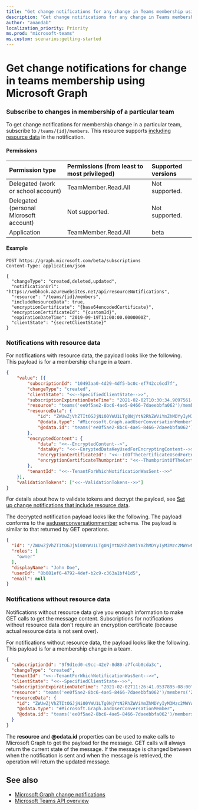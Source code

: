 ```yaml
---
title: "Get change notifications for any change in Teams membership using Microsoft Graph"
description: "Get change notifications for any change in Teams membership using Microsoft Graph"
author: "anandab"
localization_priority: Priority
ms.prod: "microsoft-teams"
ms.custom: scenarios:getting-started
---
```


# Get change notifications for change in teams membership using Microsoft Graph


### Subscribe to changes in membership of a particular team

To get change notifications for membership change in a particular team, subscribe to `/teams/{id}/members`. This resource supports [including resource data](webhooks-with-resource-data.md) in the notification.

#### Permissions

|Permission type      | Permissions (from least to most privileged)              | Supported versions |
|:--------------------|:---------------------------------------------------------|:-------------------|
|Delegated (work or school account) | TeamMember.Read.All | Not supported. |
|Delegated (personal Microsoft account) | Not supported.    | Not supported. |
|Application | TeamMember.Read.All   | beta |

#### Example

```http
POST https://graph.microsoft.com/beta/subscriptions
Content-Type: application/json

{
  "changeType": "created,deleted,updated",
  "notificationUrl": "https://webhook.azurewebsites.net/api/resourceNotifications",
  "resource": "/teams/{id}/members",
  "includeResourceData": true,
  "encryptionCertificate": "{base64encodedCertificate}",
  "encryptionCertificateId": "{customId}",
  "expirationDateTime": "2019-09-19T11:00:00.0000000Z",
  "clientState": "{secretClientState}"
}
```



### Notifications with resource data

For notifications with resource data, the payload looks like the following. This payload is for a membership change in a team.

```json
{
    "value": [{
        "subscriptionId": "10493aa0-4d29-4df5-bc0c-ef742cc6cd7f",
        "changeType": "created",
        "clientState": "<<--SpecifiedClientState-->>",
        "subscriptionExpirationDateTime": "2021-02-02T10:30:34.9097561-08:00",
        "resource": "teams('ee0f5ae2-8bc6-4ae5-8466-7daeebbfa062')/members('ZWUwZjVhZTItOGJjNi00YWU1LTg0NjYtN2RhZWViYmZhMDYyIyM3Mzc2MWYwNi0yYWM5LTQ2OWMtOWYxMC0yNzlhOGNjMjY3Zjk=')",
        "resourceData": {
            "id": "ZWUwZjVhZTItOGJjNi00YWU1LTg0NjYtN2RhZWViYmZhMDYyIyM3Mzc2MWYwNi0yYWM5LTQ2OWMtOWYxMC0yNzlhOGNjMjY3Zjk=",
            "@odata.type": "#Microsoft.Graph.aadUserConversationMember",
            "@odata.id": "teams('ee0f5ae2-8bc6-4ae5-8466-7daeebbfa062')/members('ZWUwZjVhZTItOGJjNi00YWU1LTg0NjYtN2RhZWViYmZhMDYyIyM3Mzc2MWYwNi0yYWM5LTQ2OWMtOWYxMC0yNzlhOGNjMjY3Zjk=')"
        },
        "encryptedContent": {
            "data": "<<--EncryptedContent-->",
            "dataKey": "<<--EnryptedDataKeyUsedForEncryptingContent-->>",
            "encryptionCertificateId": "<<--IdOfTheCertificateUsedForEncryptingDataKey-->>",
            "encryptionCertificateThumbprint": "<<--ThumbprintOfTheCertificateUsedForEncryptingDataKey-->>"
        },
        "tenantId": "<<--TenantForWhichNotificationWasSent-->>"
    }],
    "validationTokens": ["<<--ValidationTokens-->>"]
}
```

For details about how to validate tokens and decrypt the payload, see [Set up change notifications that include resource data](webhooks-with-resource-data.md).

The decrypted notification payload looks like the following. The payload conforms to the [aaduserconversationmember](/graph/api/resources/aaduserconversationmember?preserve-view=true) schema. The payload is similar to that returned by GET operations.

```json
{
  "id": "/ZWUwZjVhZTItOGJjNi00YWU1LTg0NjYtN2RhZWViYmZhMDYyIyM3Mzc2MWYwNi0yYWM5LTQ2OWMtOWYxMC0yNzlhOGNjMjY3Zjk=",
  "roles": [
    "owner"
  ],
  "displayName": "John Doe",
  "userId": "8b081ef6-4792-4def-b2c9-c363a1bf41d5",
  "email": null
}
```

### Notifications without resource data

Notifications without resource data give you enough information to make GET calls to get the message content. Subscriptions for notifications without resource data don't require an encryption certificate (because actual resource data is not sent over).

For notifications without resource data, the payload looks like the following. This payload is for a membership change in a team.

```json
{
  "subscriptionId": "9f9d1ed0-c9cc-42e7-8d80-a7fc4b0cda3c",
  "changeType": "created",
  "tenantId": "<<--TenantForWhichNotificationWasSent-->>",
  "clientState": "<<--SpecifiedClientState-->>",
  "subscriptionExpirationDateTime": "2021-02-02T11:26:41.0537895-08:00",
  "resource": "teams('ee0f5ae2-8bc6-4ae5-8466-7daeebbfa062')/members('ZWUwZjVhZTItOGJjNi00YWU1LTg0NjYtN2RhZWViYmZhMDYyIyM3Mzc2MWYwNi0yYWM5LTQ2OWMtOWYxMC0yNzlhOGNjMjY3Zjk=')",
  "resourceData": {
    "id": "ZWUwZjVhZTItOGJjNi00YWU1LTg0NjYtN2RhZWViYmZhMDYyIyM3Mzc2MWYwNi0yYWM5LTQ2OWMtOWYxMC0yNzlhOGNjMjY3Zjk",
    "@odata.type": "#Microsoft.Graph.aadUserConversationMember",
    "@odata.id": "teams('ee0f5ae2-8bc6-4ae5-8466-7daeebbfa062')/members('ZWUwZjVhZTItOGJjNi00YWU1LTg0NjYtN2RhZWViYmZhMDYyIyM3Mzc2MWYwNi0yYWM5LTQ2OWMtOWYxMC0yNzlhOGNjMjY3Zjk=')"
  }
}
```

The **resource** and **@odata.id** properties can be used to make calls to Microsoft Graph to get the payload for the message. GET calls will always return the current state of the message. If the message is changed between when the notification is sent and when the message is retrieved, the operation will return the updated message.

## See also
- [Microsoft Graph change notifications](webhooks.md)
- [Microsoft Teams API overview](teams-concept-overview.md)